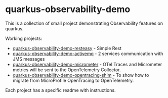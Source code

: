 # quarkus-observability-demo

This is a collection of small project demonstrating Observability features on quarkus.

Working projects:

* [quarkus-observability-demo-resteasy](quarkus-observability-demo-resteasy/README.md) - Simple Rest
* [quarkus-observability-demo-activemq](quarkus-observability-demo-activemq/README.md) - 2 services communication with JMS messages
* [quarkus-observability-demo-micrometer](quarkus-observability-demo-micrometer/README.md) - OTel Traces and Micrometer metrics will be sent to the OpenTelemetry Collector. 
* [quarkus-observability-demo-opentracing-shim](quarkus-observability-demo-opentracing-shim/README.md) - To show how to migrate from MicroProfile OpenTracing to OpenTelemetry. 

Each project has a specific readme with instructions.

